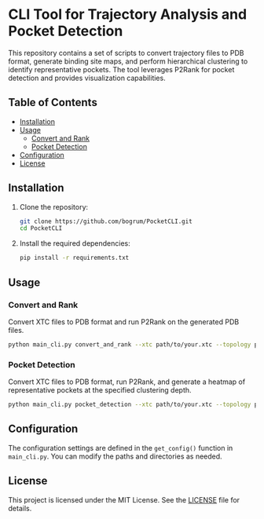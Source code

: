 # CLI Tool for Trajectory Analysis and Pocket Detection

This repository contains a set of scripts to convert trajectory files to PDB format, generate binding site maps, and perform hierarchical clustering to identify representative pockets. The tool leverages P2Rank for pocket detection and provides visualization capabilities.

## Table of Contents
- [Installation](#installation)
- [Usage](#usage)
  - [Convert and Rank](#convert-and-rank)
  - [Pocket Detection](#pocket-detection)
- [Configuration](#configuration)
- [License](#license)

## Installation

1. Clone the repository:
    ```bash
    git clone https://github.com/bogrum/PocketCLI.git
    cd PocketCLI
    ```

2. Install the required dependencies:
    ```bash
    pip install -r requirements.txt
    ```

## Usage

### Convert and Rank

Convert XTC files to PDB format and run P2Rank on the generated PDB files.

```bash
python main_cli.py convert_and_rank --xtc path/to/your.xtc --topology path/to/your_topology.pdb
```

### Pocket Detection

Convert XTC files to PDB format, run P2Rank, and generate a heatmap of representative pockets at the specified clustering depth.

```bash
python main_cli.py pocket_detection --xtc path/to/your.xtc --topology path/to/your_topology.pdb --depth 5
```
## Configuration

The configuration settings are defined in the `get_config()` function in `main_cli.py`. You can modify the paths and directories as needed.

## License

This project is licensed under the MIT License. See the [LICENSE](LICENSE) file for details.

